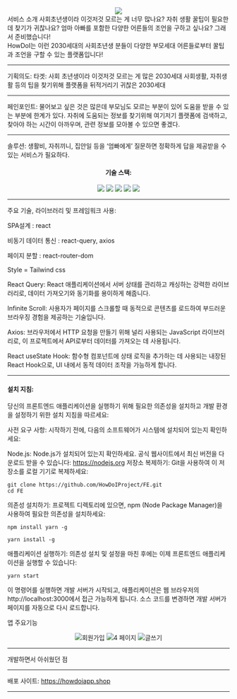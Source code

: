 
<div align="center">
<img src="https://capsule-render.vercel.app/api?type=waving&color=auto&height=200&section=header&text=HowDoI&fontSize=90" />
</div>

<div align="center>
  <p align="center>
  서비스 소개
사회초년생이라 이것저것 모르는 게 너무 많나요?
자취 생활 꿀팁이 필요한데 찾기가 귀찮나요?
엄마 아빠를 포함한 다양한 어른들의 조언을 구하고 싶나요?
그래서 준비했습니다!
</br>
HowDoI는 이런 2030세대의 사회초년생 분들이 다양한 부모세대
어른들로부터 꿀팁과 조언을 구할 수 있는 플랫폼입니다!
</div>
 
--------------------------------------------------------------------------------

기획의도:
타겟:
사회 초년생이라 이것저것 모르는 게 많은 2030세대
사회생활, 자취생활 등의 팁을 찾기위해 플랫폼을 뒤적거리기 귀찮은 2030세대

-----------------------------------------------------------------------------------

페인포인트:
물어보고 싶은 것은 많은데 부모님도 모르는 부분이 있어 도움을 받을 수 있는 부분에 한계가 있다.
자취에 도움되는 정보를 찾기위해 여기저기 플랫폼에 검색하고, 찾아야 하는 시간이
아까우며, 관련 정보를 모아볼 수 있으면 좋겠다.

----------------------------------------------------------------------------------------

솔루션:
생활비, 자취끼니, 집안일 등을 ‘엄빠에게’ 질문하면 정확하게 답을 제공받을 수 있는 서비스가 필요하다.
</p>
</div>

<div align="center">
  <h4 align="center">
    기술 스택:
  </h4>
</div>
<div align="center">
	<img src="https://img.shields.io/badge/HTML5-E34F26?style=flat&logo=HTML5&logoColor=white" />
	<img src="https://img.shields.io/badge/CSS3-1572B6?style=flat&logo=CSS3&logoColor=white" />
  <img src="https://img.shields.io/badge/React-61DAFB?style=flat&logo=React&logoColor=white"/>
  <img src="https://img.shields.io/badge/Tailwindcss-06B6D4?style=flat&logo=tailwindcss&logoColor=white"/>
    <img src="https://img.shields.io/badge/ReactQuery-FF4154?style=flat&logo=ReactQuery&logoColor=white"/>
</div>

---------------------------------------------


주요 기술, 라이브러리 및 프레임워크 사용:

SPA설계 : react

비동기 데이터 통신 : react-query, axios

페이지 분할 : react-router-dom

Style = Tailwind css 

React Query: React 애플리케이션에서 서버 상태를 관리하고 캐싱하는 강력한 라이브러리로, 데이터 가져오기와 동기화를 용이하게 해줍니다.

Infinite Scroll: 사용자가 페이지를 스크롤할 때 동적으로 콘텐츠를 로드하여 부드러운 브라우징 경험을 제공하는 기술입니다.

Axios: 브라우저에서 HTTP 요청을 만들기 위해 널리 사용되는 JavaScript 라이브러리로, 이 프로젝트에서 API로부터 데이터를 가져오는 데 사용됩니다.

React useState Hook: 함수형 컴포넌트에 상태 로직을 추가하는 데 사용되는 내장된 React Hook으로, UI 내에서 동적 데이터 조작을 가능하게 합니다.


---------------------------------------------------------



<h4>
    설치 지침:
  </h4>

당신의 프론트엔드 애플리케이션을 실행하기 위해 필요한 의존성을 설치하고 개발 환경을 설정하기 위한 설치 지침을 따르세요:

사전 요구 사항:
시작하기 전에, 다음의 소프트웨어가 시스템에 설치되어 있는지 확인하세요:

Node.js: Node.js가 설치되어 있는지 확인하세요. 공식 웹사이트에서 최신 버전을 다운로드 받을 수 있습니다: https://nodejs.org
저장소 복제하기:
Git을 사용하여 이 저장소를 로컬 기기로 복제하세요:

   ```
   git clone https://github.com/HowDoIProject/FE.git
   cd FE
   ```

의존성 설치하기:
프로젝트 디렉토리에 있으면, npm (Node Package Manager)을 사용하여 필요한 의존성을 설치하세요:
   ```
   npm install yarn -g
   ```
   ```
   yarn install -g
   ```

애플리케이션 실행하기:
의존성 설치 및 설정을 마친 후에는 이제 프론트엔드 애플리케이션을 실행할 수 있습니다:

   ```
   yarn start
   ```

이 명령어를 실행하면 개발 서버가 시작되고, 애플리케이션은 웹 브라우저의 http://localhost:3000에서 접근 가능하게 됩니다. 
소스 코드를 변경하면 개발 서버가 페이지를 자동으로 다시 로드합니다.

</div>

앱 주요기능 

<div align="center">

![회원가입](https://github.com/HowDoIProject/FE/assets/115998794/e673b358-802f-4524-bd6f-9108d17e7749) 
![4 페이지](https://github.com/HowDoIProject/FE/assets/115998794/d9290dd1-c140-4851-a813-a634aff2e51f)
![글쓰기](https://github.com/HowDoIProject/FE/assets/115998794/4c9639fe-b69a-4206-ba8c-78808defa73c)

</div>


-----------------------------------------------------------------------------------------------------------------

개발하면서 아쉬웠던 점 






------------------------------------------------------------------------------------------------------------------
배포 사이트: https://howdoiapp.shop

-----------------------------------------------------------------------------------------------------------------


